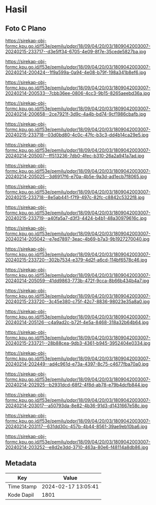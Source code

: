 # Hasil

## Foto C Plano

https://sirekap-obj-formc.kpu.go.id/f53e/pemilu/pdpr/18/09/04/20/03/1809042003007-20240215-233717--d3e5ff34-6705-4e09-8f7e-35cede5827ba.jpg

https://sirekap-obj-formc.kpu.go.id/f53e/pemilu/pdpr/18/09/04/20/03/1809042003007-20240214-200424--1f9a599a-0a94-4e08-b79f-198a341b8ef6.jpg

https://sirekap-obj-formc.kpu.go.id/f53e/pemilu/pdpr/18/09/04/20/03/1809042003007-20240214-200533--7cbb36ee-0806-4cc3-9b15-8265aeebd36a.jpg

https://sirekap-obj-formc.kpu.go.id/f53e/pemilu/pdpr/18/09/04/20/03/1809042003007-20240214-200658--2ce7921f-3d9c-4a4b-bd74-9cf1986cbafb.jpg

https://sirekap-obj-formc.kpu.go.id/f53e/pemilu/pdpr/18/09/04/20/03/1809042003007-20240215-233718--03d0bd80-4c0c-47fc-b3c3-dd4b14ca29e5.jpg

https://sirekap-obj-formc.kpu.go.id/f53e/pemilu/pdpr/18/09/04/20/03/1809042003007-20240214-205007--ff513236-7db0-4fec-b310-26a2a941a7ad.jpg

https://sirekap-obj-formc.kpu.go.id/f53e/pemilu/pdpr/18/09/04/20/03/1809042003007-20240214-205025--3d6917f6-e70a-4b5e-9a3d-ad1ecb7f8065.jpg

https://sirekap-obj-formc.kpu.go.id/f53e/pemilu/pdpr/18/09/04/20/03/1809042003007-20240215-233718--8e5ab441-f7f9-497c-82fc-c8842c5322f8.jpg

https://sirekap-obj-formc.kpu.go.id/f53e/pemilu/pdpr/18/09/04/20/03/1809042003007-20240215-233719--a40fa5a7-d3f3-4424-b4b1-48a30979616c.jpg

https://sirekap-obj-formc.kpu.go.id/f53e/pemilu/pdpr/18/09/04/20/03/1809042003007-20240214-205042--e7ed7897-3eac-4b69-b7a3-9b1927270040.jpg

https://sirekap-obj-formc.kpu.go.id/f53e/pemilu/pdpr/18/09/04/20/03/1809042003007-20240215-233720--302b7534-e379-4d2f-a6cd-114bf6578c46.jpg

https://sirekap-obj-formc.kpu.go.id/f53e/pemilu/pdpr/18/09/04/20/03/1809042003007-20240214-205059--41dd9863-773b-472f-9cca-8b66b434b4a7.jpg

https://sirekap-obj-formc.kpu.go.id/f53e/pemilu/pdpr/18/09/04/20/03/1809042003007-20240215-233720--3c45e380-c75f-42c7-8836-98023e35a8a0.jpg

https://sirekap-obj-formc.kpu.go.id/f53e/pemilu/pdpr/18/09/04/20/03/1809042003007-20240214-205126--c4a9ad2c-b72f-4e5a-8468-318a32b64b64.jpg

https://sirekap-obj-formc.kpu.go.id/f53e/pemilu/pdpr/18/09/04/20/03/1809042003007-20240215-233721--28b88cea-9db3-4361-b945-3952404e0334.jpg

https://sirekap-obj-formc.kpu.go.id/f53e/pemilu/pdpr/18/09/04/20/03/1809042003007-20240214-202449--ad4c961d-e73a-4397-8c75-c4677fba70a0.jpg

https://sirekap-obj-formc.kpu.go.id/f53e/pemilu/pdpr/18/09/04/20/03/1809042003007-20240214-202925--b2931dcd-68f2-4f8d-ab78-e79b4dcfb844.jpg

https://sirekap-obj-formc.kpu.go.id/f53e/pemilu/pdpr/18/09/04/20/03/1809042003007-20240214-203017--a50793da-8e82-4b36-91d3-d1431667e58c.jpg

https://sirekap-obj-formc.kpu.go.id/f53e/pemilu/pdpr/18/09/04/20/03/1809042003007-20240214-203117--631dd30c-457b-4b44-8561-39ae9eb10ba6.jpg

https://sirekap-obj-formc.kpu.go.id/f53e/pemilu/pdpr/18/09/04/20/03/1809042003007-20240214-203252--e8d2e3dd-3710-463a-80e6-f48114a8db86.jpg


## Metadata

| Key        | Value               |
| ---------- | ------------------- |
| Time Stamp | 2024-02-17 13:05:41 |
| Kode Dapil | 1801                |



